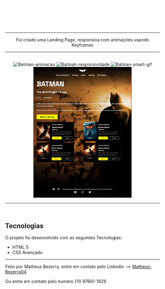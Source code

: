 <h1 align="center">
<br>
    <img src="img/Logo.svg" width="200"> 
<br>
</h1>
<hr>
<p align="center">Foi criado uma Landing Page, responsiva com animações usando Keyframes</p>
<hr> <br>

<div align="center">
    <img src="img/projeto-batman-animacao.gif" alt="Batman-animacao" height="425">
    <img src="img/projeto-Batman-responsividade.gif" alt="Batman-responsividade" height="425">
    <img src="img/projeto-Batman-smart.gif" alt="Batman-smart-gif" height="425">
    <img src="img/projeto-Batman-tablet.JPG" alt="Batman-Tablet" height="425">
</div>

---
<br>

## Tecnologias

O projeto foi desenvolvido com as seguintes Tecnologias:

- HTML 5
- CSS Avançado
---

Feito por Matheus Bezerra, entre em contato pelo Linkedin --> <a href="https://www.linkedin.com/in/matheus-bezerra04/">Matheus-Bezerra04</a>
<p>Ou entre em contato pelo numero (11) 97661-1929</p>